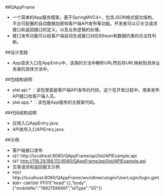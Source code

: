 ##QAppFrame
* 一个简单的App服务框架，基于SpringMVC4+，包含JSON格式报文结构，平台可配置的自动数据加密和客户端API发布等功能。开发者可以只关注请求接口和返回接口的定义，以及业务逻辑的处理。
* 接口发布功能可以给客户端自动生成接口对应的bean和数据约束的合法性判断。

##设计思路
* App请求入口在AppEntry中，该类的方法中解析URL然后将URL映射到具体业务类的具体方法中。

##包结构说明
 * plat.api.* ：该包里面是客户端API发布的代码，这个在开发过程中，用来发布API接口给客户端人员。
 * plat.app.* ：该包是App服务的主框架代码。
 
##代码结构说明
* 应用入口AppEntry.java.
* API发布入口APIEntry.java.

##示例
* 客户端接口发布
 * `GET` http://localhost:8080/QAppFrame/api/list/APIExample.api
 * `GET` http://119.29.198.112:8080/QAppFrame/api/list/APIExample.api
* 交易请求和返回报文示例
 * `POST` http://localhost:8080/QAppFrame/worldtree/ulogin/UserLogin/login.gmt
 * `BODY-CONTENT` FF01{"head":{},"body":{"mobileNo":"18621596661","idType":"00"}}
  
  
